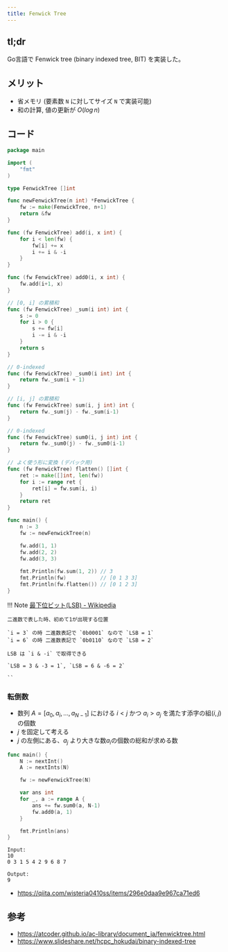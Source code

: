```yaml
---
title: Fenwick Tree
---
```


## tl;dr

Go言語で Fenwick tree (binary indexed tree, BIT) を実装した。

## メリット

- 省メモリ (要素数 `N` に対してサイズ `N` で実装可能)
- 和の計算, 値の更新が $O(log\, n)$

## コード

```go
package main

import (
	"fmt"
)

type FenwickTree []int

func newFenwickTree(n int) *FenwickTree {
	fw := make(FenwickTree, n+1)
	return &fw
}

func (fw FenwickTree) add(i, x int) {
	for i < len(fw) {
		fw[i] += x
		i += i & -i
	}
}

func (fw FenwickTree) add0(i, x int) {
	fw.add(i+1, x)
}

// [0, i] の累積和
func (fw FenwickTree) _sum(i int) int {
	s := 0
	for i > 0 {
		s += fw[i]
		i -= i & -i
	}
	return s
}

// 0-indexed
func (fw FenwickTree) _sum0(i int) int {
	return fw._sum(i + 1)
}

// [i, j] の累積和
func (fw FenwickTree) sum(i, j int) int {
	return fw._sum(j) - fw._sum(i-1)
}

// 0-indexed
func (fw FenwickTree) sum0(i, j int) int {
	return fw._sum0(j) - fw._sum0(i-1)
}

// よく使う形に変換 (デバック用)
func (fw FenwickTree) flatten() []int {
	ret := make([]int, len(fw))
	for i := range ret {
		ret[i] = fw.sum(i, i)
	}
	return ret
}

func main() {
	n := 3
	fw := newFenwickTree(n)

	fw.add(1, 1)
	fw.add(2, 2)
    fw.add(3, 3)
    
    fmt.Println(fw.sum(1, 2)) // 3
	fmt.Println(fw)           // [0 1 3 3]
	fmt.Println(fw.flatten()) // [0 1 2 3]
}

```

!!! Note
    [最下位ビット(LSB) - Wikipedia](https://ja.wikipedia.org/wiki/%E6%9C%80%E4%B8%8B%E4%BD%8D%E3%83%93%E3%83%83%E3%83%88)

    二進数で表した時、初めて1が出現する位置

    `i = 3` の時 二進数表記で `0b0001` なので `LSB = 1`
    `i = 6` の時 二進数表記で `0b0110` なので `LSB = 2`

    LSB は `i & -i` で取得できる

    `LSB = 3 & -3 = 1`, `LSB = 6 & -6 = 2`

    ``

### 転倒数

- 数列 $A = [a_0, a_i,...,a_{N-1}]$ における $i < j$ かつ $a_i>a_j$ を満たす添字の組$(i, j)$ の個数
- $j$ を固定して考える
- $j$ の左側にある、$a_j$ より大きな数$a_i$の個数の総和が求める数

```go
func main() {
	N := nextInt()
	A := nextInts(N)

	fw := newFenwickTree(N)

	var ans int
	for _, a := range A {
		ans += fw.sum0(a, N-1)
		fw.add0(a, 1)
	}

	fmt.Println(ans)
}

```

```
Input:
10
0 3 1 5 4 2 9 6 8 7

Output:
9
```

- https://qiita.com/wisteria0410ss/items/296e0daa9e967ca71ed6 

## 参考

- https://atcoder.github.io/ac-library/document_ja/fenwicktree.html
- https://www.slideshare.net/hcpc_hokudai/binary-indexed-tree